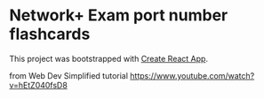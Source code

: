 # Network+ Exam port number flashcards

This project was bootstrapped with [Create React App](https://github.com/facebook/create-react-app).

from Web Dev Simplified tutorial
https://www.youtube.com/watch?v=hEtZ040fsD8
